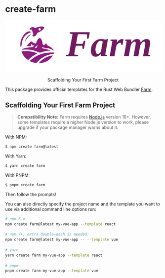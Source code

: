 # create-farm

<div align="center">
  <a href="https://github.com/farm-fe/farm">
  <img src="../../assets/logo.png" width="550" />
  </a>
  <p>Scaffolding Your First Farm Project</p>
</div>

This package provides official templates for the Rust Web Bundler [Farm](https://github.com/farm-fe/farm).

## Scaffolding Your First Farm Project

> **Compatibility Note:**
> Farm requires [Node.js](https://nodejs.org/en/) version 16+. However, some templates require a higher Node.js version to work, please upgrade if your package manager warns about it.

With NPM:

```bash
$ npm create farm@latest
```

With Yarn:

```bash
$ yarn create farm
```

With PNPM:

```bash
$ pnpm create farm
```

Then follow the prompts!

You can also directly specify the project name and the template you want to use via additional command line options run:

```bash
# npm 6.x
npm create farm@latest my-vue-app --template react

# npm 7+, extra double-dash is needed:
npm create farm@latest my-vue-app -- --template vue

# yarn
yarn create farm my-vue-app --template react

# pnpm
pnpm create farm my-vue-app --template vue
```

